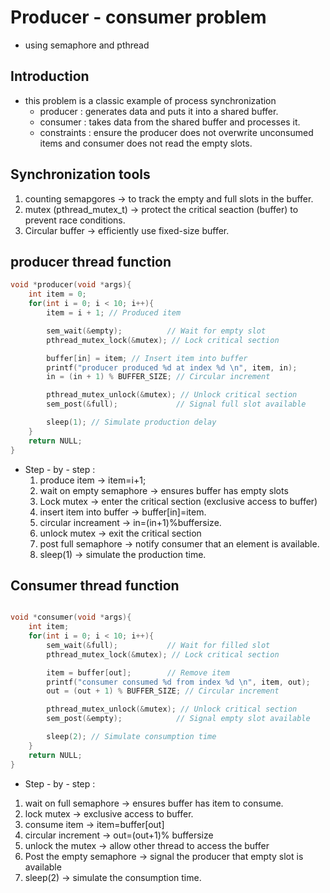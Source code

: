 # Producer - consumer problem 
- using semaphore and pthread


## Introduction
- this problem is a classic example of process synchronization 
  - producer : generates data and puts it into a shared buffer.
  - consumer : takes data from the shared buffer and processes it.
  - constraints :  ensure the producer does not overwrite unconsumed items and consumer does not  read the empty slots.

## Synchronization tools 
1. counting semapgores -> to track the empty and full slots in the buffer.
2. mutex (pthread_mutex_t) ->  protect the critical seaction (buffer) to prevent race conditions.
3. Circular buffer -> efficiently use fixed-size buffer.




## producer thread function

```c
void *producer(void *args){
    int item = 0;
    for(int i = 0; i < 10; i++){
        item = i + 1; // Produced item

        sem_wait(&empty);          // Wait for empty slot
        pthread_mutex_lock(&mutex); // Lock critical section

        buffer[in] = item; // Insert item into buffer
        printf("producer produced %d at index %d \n", item, in);
        in = (in + 1) % BUFFER_SIZE; // Circular increment

        pthread_mutex_unlock(&mutex); // Unlock critical section
        sem_post(&full);             // Signal full slot available

        sleep(1); // Simulate production delay
    }
    return NULL;
}
```

- Step - by - step :
  1. produce item -> item=i+1;
  2. wait on empty semaphore -> ensures buffer has empty slots
  3. Lock mutex -> enter the critical section (exclusive access to buffer)
  4. insert item into buffer -> buffer[in]=item.
  5. circular increament -> in=(in+1)%buffersize.
  6. unlock mutex -> exit the critical section
  7. post full semaphore -> notify consumer that an element is available.
  8. sleep(1) -> simulate the production time.




## Consumer thread function

```c

void *consumer(void *args){
    int item;
    for(int i = 0; i < 10; i++){
        sem_wait(&full);           // Wait for filled slot
        pthread_mutex_lock(&mutex); // Lock critical section

        item = buffer[out];        // Remove item
        printf("consumer consumed %d from index %d \n", item, out);
        out = (out + 1) % BUFFER_SIZE; // Circular increment

        pthread_mutex_unlock(&mutex); // Unlock critical section
        sem_post(&empty);            // Signal empty slot available

        sleep(2); // Simulate consumption time
    }
    return NULL;
}


```

- Step - by - step :
 1. wait on full semaphore -> ensures buffer has item to consume.
 2. lock mutex -> exclusive access to buffer.
 3. consume item -> item=buffer[out]
 4. circular increment -> out=(out+1)% buffersize
 5. unlock the mutex -> allow other thread to access the buffer
 6. Post the empty semaphore -> signal the producer that empty slot is available
 7. sleep(2) -> simulate the consumption time.

 
